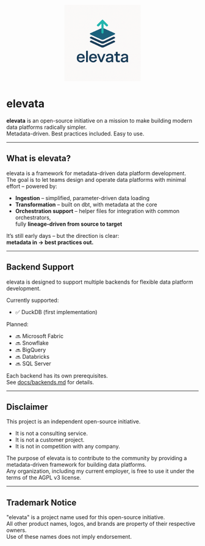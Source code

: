<p align="center">
  <img src="docs/logo.png" alt="elevata logo" width="200"/>
</p>

# elevata

**elevata** is an open-source initiative on a mission to make building modern data platforms radically simpler.  
Metadata-driven. Best practices included. Easy to use.  

---

## What is elevata?

elevata is a framework for metadata-driven data platform development.  
The goal is to let teams design and operate data platforms with minimal effort – powered by:  

- **Ingestion** – simplified, parameter-driven data loading  
- **Transformation** – built on dbt, with metadata at the core  
- **Orchestration support** – helper files for integration with common orchestrators,  
  fully **lineage-driven from source to target**

It’s still early days – but the direction is clear:  
**metadata in → best practices out.**

---

## Backend Support

elevata is designed to support multiple backends for flexible data platform development.  

Currently supported:
- ✅ DuckDB (first implementation)

Planned:
- 🔜 Microsoft Fabric
- 🔜 Snowflake
- 🔜 BigQuery
- 🔜 Databricks
- 🔜 SQL Server

Each backend has its own prerequisites.  
See [docs/backends.md](docs/backends.md) for details.

---

## Disclaimer

This project is an independent open-source initiative.  
- It is not a consulting service.  
- It is not a customer project.  
- It is not in competition with any company.  

The purpose of elevata is to contribute to the community by providing a metadata-driven framework for building data platforms.  
Any organization, including my current employer, is free to use it under the terms of the AGPL v3 license.

---

## Trademark Notice

"elevata" is a project name used for this open-source initiative.  
All other product names, logos, and brands are property of their respective owners.  
Use of these names does not imply endorsement.

